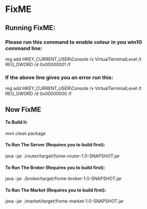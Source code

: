 # FixME

## Running FixME:
### Please run this command to enable colour in you win10 command line:
reg add HKEY_CURRENT_USER\Console /v VirtualTerminalLevel /t REG_DWORD /d 0x00000001 /f
### If the above line gives you an error run this:
reg add HKEY_CURRENT_USER\Console /v VirtualTerminalLevel /t REG_DWORD /d 0x00000000 /f

## Now FixME
#### To Build It:
mvn clean package
#### To Run The Server (Requires you to build first):
java -jar ./router/target/fixme-router-1.0-SNAPSHOT.jar
#### To Run The Broker (Requires you to build first):
java -jar ./broker/target/fixme-broker-1.0-SNAPSHOT.jar
#### To Run The Market (Requires you to build first):
java -jar ./market/target/fixme-market-1.0-SNAPSHOT.jar